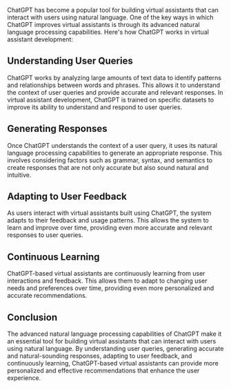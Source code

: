 
ChatGPT has become a popular tool for building virtual assistants that can interact with users using natural language. One of the key ways in which ChatGPT improves virtual assistants is through its advanced natural language processing capabilities. Here's how ChatGPT works in virtual assistant development:

Understanding User Queries
--------------------------

ChatGPT works by analyzing large amounts of text data to identify patterns and relationships between words and phrases. This allows it to understand the context of user queries and provide accurate and relevant responses. In virtual assistant development, ChatGPT is trained on specific datasets to improve its ability to understand and respond to user queries.

Generating Responses
--------------------

Once ChatGPT understands the context of a user query, it uses its natural language processing capabilities to generate an appropriate response. This involves considering factors such as grammar, syntax, and semantics to create responses that are not only accurate but also sound natural and intuitive.

Adapting to User Feedback
-------------------------

As users interact with virtual assistants built using ChatGPT, the system adapts to their feedback and usage patterns. This allows the system to learn and improve over time, providing even more accurate and relevant responses to user queries.

Continuous Learning
-------------------

ChatGPT-based virtual assistants are continuously learning from user interactions and feedback. This allows them to adapt to changing user needs and preferences over time, providing even more personalized and accurate recommendations.

Conclusion
----------

The advanced natural language processing capabilities of ChatGPT make it an essential tool for building virtual assistants that can interact with users using natural language. By understanding user queries, generating accurate and natural-sounding responses, adapting to user feedback, and continuously learning, ChatGPT-based virtual assistants can provide more personalized and effective recommendations that enhance the user experience.
